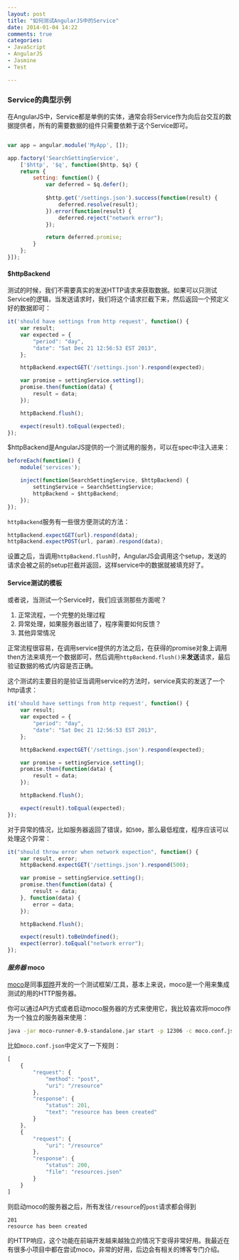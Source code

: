 ```yaml
---
layout: post
title: "如何测试AngularJS中的Service"
date: 2014-01-04 14:22
comments: true
categories: 
- JavaScript
- AngularJS
- Jasmine
- Test

---
```


### Service的典型示例
在AngularJS中，Service都是单例的实体，通常会将Service作为向后台交互的数据提供者，所有的需要数据的组件只需要依赖于这个Service即可。

```js

var app = angular.module('MyApp', []);

app.factory('SearchSettingService', 
    ['$http', '$q', function($http, $q) {
    return {
        setting: function() {
            var deferred = $q.defer();
            
            $http.get('/settings.json').success(function(result) {
                deferred.resolve(result);
            }).error(function(result) {
                deferred.reject("network error");
            });

            return deferred.promise;
        }
    };
}]);

```

#### $httpBackend

测试的时候，我们不需要真实的发送HTTP请求来获取数据。如果可以只测试Service的逻辑，当发送请求时，我们将这个请求拦截下来，然后返回一个预定义好的数据即可：

```js
it('should have settings from http request', function() {
    var result;
    var expected = {
        "period": "day",
        "date": "Sat Dec 21 12:56:53 EST 2013",
    };

    httpBackend.expectGET('/settings.json').respond(expected);

    var promise = settingService.setting();
    promise.then(function(data) {
        result = data;
    });

    httpBackend.flush();

    expect(result).toEqual(expected);
});
```

$httpBackend是AngularJS提供的一个测试用的服务，可以在spec中注入进来：

```js
beforeEach(function() {
    module('services');

    inject(function(SearchSettingService, $httpBackend) {
        settingService = SearchSettingService;
        httpBackend = $httpBackend;
    });
});
```

`httpBackend`服务有一些很方便测试的方法：

```js
httpBackend.expectGET(url).respond(data);
httpBackend.expectPOST(url, param).respond(data);
```

设置之后，当调用`httpBackend.flush`时，AngularJS会调用这个setup，发送的请求会被之前的setup拦截并返回，这样service中的数据就被填充好了。

#### Service测试的模板

或者说，当测试一个Service时，我们应该测那些方面呢？

1.	正常流程，一个完整的处理过程
2.	异常处理，如果服务器出错了，程序需要如何反馈？
3.	其他异常情况

正常流程很容易，在调用service提供的方法之后，在获得的promise对象上调用then方法来填充一个数据即可，然后调用`httpBackend.flush()`来**发送**请求，最后验证数据的格式/内容是否正确。

这个测试的主要目的是验证当调用service的方法时，service真实的发送了一个http请求：

```js
it('should have settings from http request', function() {
    var result;
    var expected = {
        "period": "day",
        "date": "Sat Dec 21 12:56:53 EST 2013",
    };

    httpBackend.expectGET('/settings.json').respond(expected);

    var promise = settingService.setting();
    promise.then(function(data) {
        result = data;
    });

    httpBackend.flush();

    expect(result).toEqual(expected);
});
```

对于异常的情况，比如服务器返回了错误，如`500`，那么最低程度，程序应该可以处理这个异常：

```js
it("should throw error when network expection", function() {
    var result, error;
    httpBackend.expectGET('/settings.json').respond(500);

    var promise = settingService.setting();
    promise.then(function(data) {
        result = data;
    }, function(data) {
        error = data;
    });

    httpBackend.flush();

    expect(result).toBeUndefined();
    expect(error).toEqual("network error");
});
```

#### *服务器* moco

[moco](https://github.com/dreamhead/moco)是同事[郑晔](http://dreamhead.blogbus.com/)开发的一个测试框架/工具，基本上来说，moco是一个用来集成测试的用的HTTP服务器。

你可以通过API方式或者启动moco服务器的方式来使用它，我比较喜欢将moco作为一个独立的服务器来使用：

```sh
java -jar moco-runner-0.9-standalone.jar start -p 12306 -c moco.conf.json
```

比如`moco.conf.json`中定义了一下规则：

```js
[
    {
        "request": {
            "method": "post",
            "uri": "/resource"
        },
        "response": {
            "status": 201,
            "text": "resource has been created"
        }
    },
    {
        "request": {
            "uri": "/resource"
        },
        "response": {
            "status": 200,
            "file": "resources.json"
        }
    }
]
```

则启动moco的服务器之后，所有发往`/resource`的`post`请求都会得到

```
201
resource has been created
```

的HTTP响应，这个功能在前端开发越来越独立的情况下变得非常好用。我最近在有很多小项目中都在尝试moco，非常的好用，后边会有相关的博客专门介绍。

